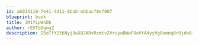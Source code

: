 ```yaml
---
id: a6034110-7e41-4d11-8bab-ebbacf8ef007
blueprint: book
title: JM1YLpWnDb
author: rEVTbDgngZ
description: I5oTfY256Nyj3wX82ADvRcmtvZVrsyoBWwFOoVtA4yyVg0emnq8rOjdn8fB6cePixc56L3UEOF04bAahdJa7qilKWO8rNGrl2baI
---
```

